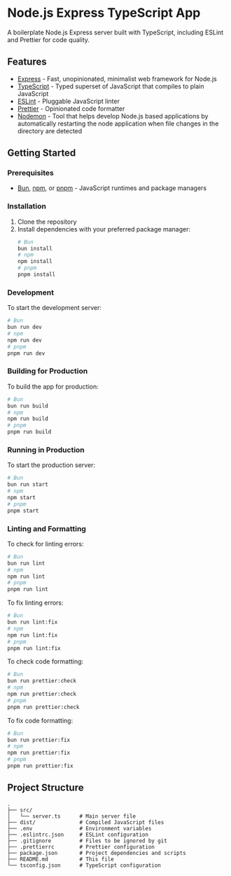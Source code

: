 # Node.js Express TypeScript App

A boilerplate Node.js Express server built with TypeScript, including ESLint and Prettier for code quality.

## Features

- [Express](https://expressjs.com/) - Fast, unopinionated, minimalist web framework for Node.js
- [TypeScript](https://www.typescriptlang.org/) - Typed superset of JavaScript that compiles to plain JavaScript
- [ESLint](https://eslint.org/) - Pluggable JavaScript linter
- [Prettier](https://prettier.io/) - Opinionated code formatter
- [Nodemon](https://nodemon.io/) - Tool that helps develop Node.js based applications by automatically restarting the node application when file changes in the directory are detected

## Getting Started

### Prerequisites

- [Bun](https://bun.sh/), [npm](https://www.npmjs.com/), or [pnpm](https://pnpm.io/) - JavaScript runtimes and package managers

### Installation

1. Clone the repository
2. Install dependencies with your preferred package manager:
   ```bash
   # Bun
   bun install
   # npm
   npm install
   # pnpm
   pnpm install
   ```

### Development

To start the development server:

```bash
# Bun
bun run dev
# npm
npm run dev
# pnpm
pnpm run dev
```

### Building for Production

To build the app for production:

```bash
# Bun
bun run build
# npm
npm run build
# pnpm
pnpm run build
```

### Running in Production

To start the production server:

```bash
# Bun
bun run start
# npm
npm start
# pnpm
pnpm start
```

### Linting and Formatting

To check for linting errors:

```bash
# Bun
bun run lint
# npm
npm run lint
# pnpm
pnpm run lint
```

To fix linting errors:

```bash
# Bun
bun run lint:fix
# npm
npm run lint:fix
# pnpm
pnpm run lint:fix
```

To check code formatting:

```bash
# Bun
bun run prettier:check
# npm
npm run prettier:check
# pnpm
pnpm run prettier:check
```

To fix code formatting:

```bash
# Bun
bun run prettier:fix
# npm
npm run prettier:fix
# pnpm
pnpm run prettier:fix
```

## Project Structure

```
.
├── src/
│   └── server.ts      # Main server file
├── dist/              # Compiled JavaScript files
├── .env               # Environment variables
├── .eslintrc.json     # ESLint configuration
├── .gitignore         # Files to be ignored by git
├── .prettierrc        # Prettier configuration
├── package.json       # Project dependencies and scripts
├── README.md          # This file
└── tsconfig.json      # TypeScript configuration
```

